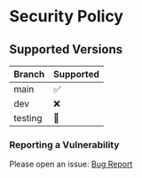 # Security Policy

## Supported Versions

| Branch  | Supported             |
| ------- | --------------------- |
| main    | :white_check_mark:    |
| dev     | :x:                   |
| testing | :construction_worker: |

### Reporting a Vulnerability

Please open an issue: [Bug Report](https://github.com/grm34/mobinfo/issues/new/choose)
